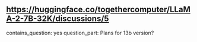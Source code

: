 ## https://huggingface.co/togethercomputer/LLaMA-2-7B-32K/discussions/5

contains_question: yes
question_part: Plans for 13b version?